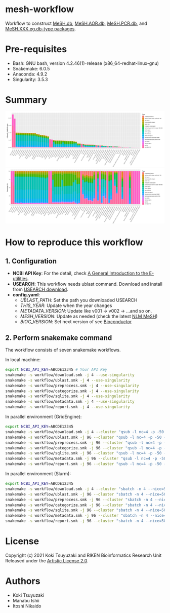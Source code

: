 # mesh-workflow

Workflow to construct  [MeSH.db](https://bioconductor.org/packages/release/data/annotation/html/MeSH.db.html), [MeSH.AOR.db](https://bioconductor.org/packages/release/data/annotation/html/MeSH.AOR.db.html), [MeSH.PCR.db](https://bioconductor.org/packages/release/data/annotation/html/MeSH.PCR.db.html), and [MeSH.XXX.eg.db-type packages](https://bioconductor.org/packages/release/data/annotation/html/MeSH.Hsa.eg.db.html).

# Pre-requisites
- Bash: GNU bash, version 4.2.46(1)-release (x86_64-redhat-linux-gnu)
- Snakemake: 6.0.5
- Anaconda: 4.9.2
- Singularity: 3.5.3

# Summary
![](https://github.com/rikenbit/mesh-workflow/blob/master/plot/summary.png)
![](https://github.com/rikenbit/mesh-workflow/blob/master/plot/summary_percentage.png)

# How to reproduce this workflow
## 1. Configuration
- **NCBI API Key**: For the detail, check [A General Introduction to the E-utilities](https://www.ncbi.nlm.nih.gov/books/NBK25497/).
- **USEARCH**: This workflow needs ublast command. Download and install from [USEARCH download](https://drive5.com/usearch/download.html).
- **config.yaml**:
  - *UBLAST_PATH*: Set the path you downloaded USEARCH
  - *THIS_YEAR*: Update when the year changes
  - *METADATA_VERSION*: Update like v001 -> v002 -> ...and so on.
  - *MESH_VERSION*: Update as needed (check the latest [NLM MeSH](https://www.nlm.nih.gov/databases/download/mesh.html))
  - *BIOC_VERSION*: Set next version of see [Bioconductor](https://www.bioconductor.org)

## 2. Perform snakemake command
The workflow consists of seven snakemake workflows.

In local machine:
```bash
export NCBI_API_KEY=ABCDE12345 # Your API Key
snakemake -s workflow/download.smk -j 4 --use-singularity
snakemake -s workflow/ublast.smk -j 4 --use-singularity
snakemake -s workflow/preprocess.smk -j 4 --use-singularity
snakemake -s workflow/categorize.smk -j 4 --use-singularity
snakemake -s workflow/sqlite.smk -j 4 --use-singularity
snakemake -s workflow/metadata.smk -j 4 --use-singularity
snakemake -s workflow/report.smk -j 4 --use-singularity
```

In parallel environment (GridEngine):
```bash
export NCBI_API_KEY=ABCDE12345
snakemake -s workflow/download.smk -j 4 --cluster "qsub -l nc=4 -p -50 -r yes -q node.q" --latency-wait 600 --use-singularity
snakemake -s workflow/ublast.smk -j 96 --cluster "qsub -l nc=4 -p -50 -r yes -q node.q" --latency-wait 600 --use-singularity
snakemake -s workflow/preprocess.smk -j 96 --cluster "qsub -l nc=4 -p -50 -r yes -q node.q" --latency-wait 600 --use-singularity
snakemake -s workflow/categorize.smk -j 96 --cluster "qsub -l nc=4 -p -50 -r yes -q node.q" --latency-wait 600 --use-singularity
snakemake -s workflow/sqlite.smk -j 96 --cluster "qsub -l nc=4 -p -50 -r yes -q node.q" --latency-wait 600 --use-singularity
snakemake -s workflow/metadata.smk -j 96 --cluster "qsub -l nc=4 -p -50 -r yes -q node.q" --latency-wait 600 --use-singularity
snakemake -s workflow/report.smk -j 96 --cluster "qsub -l nc=4 -p -50 -r yes -q node.q" --latency-wait 600 --use-singularity
```

In parallel environment (Slurm):
```bash
export NCBI_API_KEY=ABCDE12345
snakemake -s workflow/download.smk -j 4 --cluster "sbatch -n 4 --nice=50 --requeue -p node03-06" --latency-wait 600 --use-singularity
snakemake -s workflow/ublast.smk -j 96 --cluster "sbatch -n 4 --nice=50 --requeue -p node03-06" --latency-wait 600 --use-singularity
snakemake -s workflow/preprocess.smk -j 96 --cluster "sbatch -n 4 --nice=50 --requeue -p node03-06" --latency-wait 600 --use-singularity
snakemake -s workflow/categorize.smk -j 96 --cluster "sbatch -n 4 --nice=50 --requeue -p node03-06" --latency-wait 600 --use-singularity
snakemake -s workflow/sqlite.smk -j 96 --cluster "sbatch -n 4 --nice=50 --requeue -p node03-06" --latency-wait 600 --use-singularity
snakemake -s workflow/metadata.smk -j 96 --cluster "sbatch -n 4 --nice=50 --requeue -p node03-06" --latency-wait 600 --use-singularity
snakemake -s workflow/report.smk -j 96 --cluster "sbatch -n 4 --nice=50 --requeue -p node03-06" --latency-wait 600 --use-singularity
```

# License
Copyright (c) 2021 Koki Tsuyuzaki and RIKEN Bioinformatics Research Unit Released under the [Artistic License 2.0](http://www.perlfoundation.org/artistic_license_2_0).

# Authors
- Koki Tsuyuzaki
- Manabu Ishii
- Itoshi Nikaido